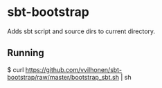 sbt-bootstrap
=============

Adds sbt script and source dirs to current directory.

Running
-------

$ curl https://github.com/vvilhonen/sbt-bootstrap/raw/master/bootstrap_sbt.sh | sh

